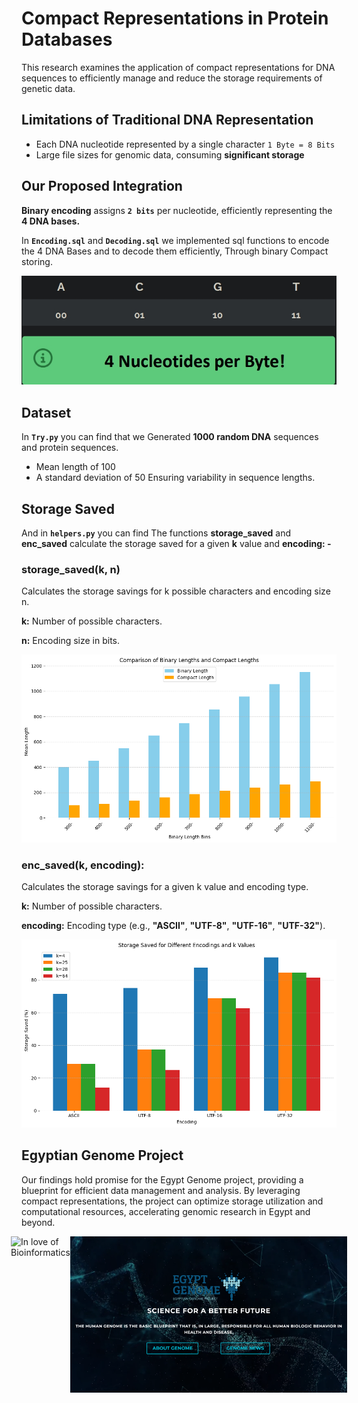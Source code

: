 # Compact Representations in Protein Databases

This research examines the application of compact
representations for DNA sequences to efficiently manage and
reduce the storage requirements of genetic data.

## Limitations of Traditional DNA Representation

- Each DNA nucleotide represented by a single character `1 Byte = 8 Bits`
- Large file sizes for genomic data, consuming **significant storage**

## Our Proposed Integration

**Binary encoding** assigns **`2 bits`** per nucleotide, efficiently
representing the **4 DNA bases.**

In **`Encoding.sql`** and **`Decoding.sql`** we implemented sql functions to encode the 4 DNA Bases and to decode them efficiently,
Through binary Compact storing.

<img src="Results_Graphs/Proposed_Integration.jpeg" alt="Propsed encoding">

## Dataset

In **`Try.py`** you can find that we Generated **1000 random DNA** sequences and protein sequences.

- Mean length of 100
- A standard deviation of 50
  Ensuring variability in sequence lengths​​.

## Storage Saved

And in **`helpers.py`** you can find The functions **storage_saved** and **enc_saved** calculate the storage saved for a given **k** value and **encoding: -**

### storage_saved(k, n)

Calculates the storage savings for k possible characters and encoding size n.

**k:** Number of possible characters.

**n:** Encoding size in bits.



<img src="Results_Graphs/bin_vs_comp.png" alt="Comparison between Binary length and Compact length">

### enc_saved(k, encoding):

Calculates the storage savings for a given k value and encoding type.

**k:** Number of possible characters.

**encoding:** Encoding type (e.g., **"ASCII"**, **"UTF-8"**, **"UTF-16"**, **"UTF-32"**).

<img src="Results_Graphs/diff_encodings.png" alt="Different Encodings">

## Egyptian Genome Project

Our findings hold promise for the Egypt Genome project, providing a blueprint for efficient data management and analysis. By leveraging compact representations, the project can optimize storage utilization and computational resources, accelerating genomic research in Egypt and beyond.

<div style="display: flex; justify-content: center; align-items: center;">
    <img src="https://media.giphy.com/media/WABWdcC624Tqo/giphy.gif"  alt="In love of Bioinformatics" height="250">
    <img src="Results_Graphs/Egypt_Genome.png" alt="Egyptian Genome" height="250">
  
</div>
